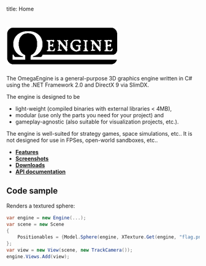 title: Home

# ![Logo](images/logo.png)

The OmegaEngine is a general-purpose 3D graphics engine written in C# using the .NET Framework 2.0 and DirectX 9 via SlimDX.

The engine is designed to be

 * light-weight (compiled binaries with external libraries < 4MB),
 * modular (use only the parts you need for your project) and
 * gameplay-agnostic (also suitable for visualization projects, etc.).

The engine is well-suited for strategy games, space simulations, etc.. It is not designed for use in FPSes, open-world sandboxes, etc..

 * **[Features](features.md)**
 * **[Screenshots](screenshots.md)**
 * **[Downloads](https://github.com/omegaengine/omegaengine/blob/master/README.md#downloads)**
 * **[API documentation](https://api.omegaengine.de/)**

## Code sample
Renders a textured sphere:
```csharp
var engine = new Engine(...);
var scene = new Scene
{
    Positionables = {Model.Sphere(engine, XTexture.Get(engine, "flag.png"))}
};
var view = new View(scene, new TrackCamera());
engine.Views.Add(view);
```
